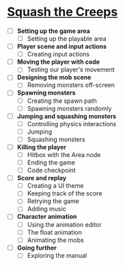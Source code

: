 # [Squash the Creeps](https://docs.godotengine.org/en/3.5/getting_started/first_3d_game/index.html)

- [ ] **Setting up the game area**
  - [ ] Setting up the playable area
- [ ] **Player scene and input actions**
  - [ ] Creating input actions
- [ ] **Moving the player with code**
  - [ ] Testing our player's movement
- [ ] **Designing the mob scene**
  - [ ] Removing monsters off-screen
- [ ] **Spawning monsters**
  - [ ] Creating the spawn path
  - [ ] Spawning monsters randomly
- [ ] **Jumping and squashing monsters**
  - [ ] Controlling physics interactions
  - [ ] Jumping
  - [ ] Squashing monsters
- [ ] **Killing the player**
  - [ ] Hitbox with the Area node
  - [ ] Ending the game
  - [ ] Code checkpoint
- [ ] **Score and replay**
  - [ ] Creating a UI theme
  - [ ] Keeping track of the score
  - [ ] Retrying the game
  - [ ] Adding music
- [ ] **Character animation**
  - [ ] Using the animation editor
  - [ ] The float animation
  - [ ] Animating the mobs
- [ ] **Going further**
  - [ ] Exploring the manual
